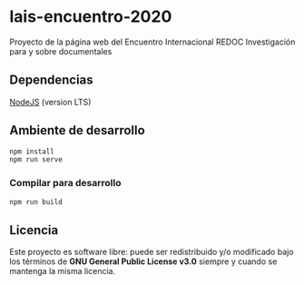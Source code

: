 # lais-encuentro-2020

Proyecto de la página web del Encuentro Internacional REDOC Investigación para y sobre documentales

## Dependencias

[NodeJS](https://nodejs.org) (version LTS)

## Ambiente de desarrollo
```sh
npm install
npm run serve
```

### Compilar para desarrollo
```sh
npm run build
```

## Licencia

Este proyecto es software libre: puede ser redistribuido y/o modificado bajo los términos de **GNU General Public License v3.0** siempre y cuando se mantenga la misma licencia.
